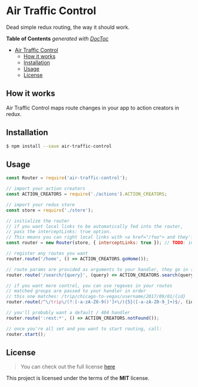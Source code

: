 # Air Traffic Control

Dead simple redux routing, the way it should work.

<!-- START doctoc generated TOC please keep comment here to allow auto update -->
<!-- DON'T EDIT THIS SECTION, INSTEAD RE-RUN doctoc TO UPDATE -->
**Table of Contents**  *generated with [DocToc](https://github.com/thlorenz/doctoc)*

- [Air Traffic Control](#air-traffic-control)
  - [How it works](#how-it-works)
  - [Installation](#installation)
  - [Usage](#usage)
  - [License](#license)

<!-- END doctoc generated TOC please keep comment here to allow auto update -->

## How it works

Air Traffic Control maps route changes in your app to action creators in redux.

## Installation

```bash
$ npm install --save air-traffic-control
```

## Usage

```javascript
const Router = require('air-traffic-control');

// import your action creators
const ACTION_CREATORS = require('./actions').ACTION_CREATORS;

// import your redux store
const store = require('./store');

// initialize the router
// if you want local links to be automatically fed into the router,
// pass the interceptLinks: true option.
// This means you can right local links with <a href="/foo"> and they'll just work.
const router = new Router(store, { interceptLinks: true }); // TODO: interceptLinks true as default?

// register any routes you want
router.route('/home', () => ACTION_CREATORS.goHome());

// route params are provided as arguments to your handler, they go in {these}
router.route('/search/{query}', (query) => ACTION_CREATORS.search(query));

// if you want more control, you can use regexes in your routes
// matched groups are passed to your handler in order
// this one matches: /trip/chicago-to-vegas/username/2017/09/01/{id}
router.route(/^\/trip\/(?:[-a-zA-Z0-9()']+\/){5}([-a-zA-Z0-9_]+)$/, (id) => ACTION_CREATORS.trip(id));

// you'll probably want a default / 404 handler
router.route(':rest:*', () => ACTION_CREATORS.notFound());

// once you're all set and you want to start routing, call:
router.start();
```

## License
>You can check out the full license [here](https://github.com/airplane-mode/air-traffic-control/blob/master/LICENSE)

This project is licensed under the terms of the **MIT** license.
